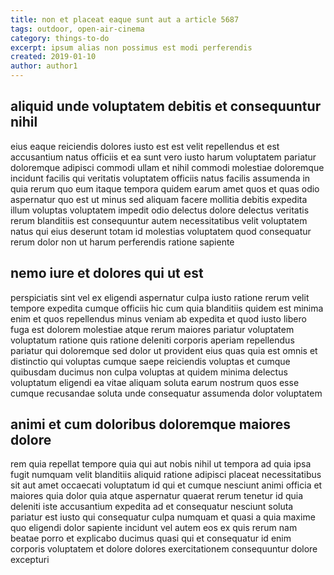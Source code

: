 ```yaml
---
title: non et placeat eaque sunt aut a article 5687
tags: outdoor, open-air-cinema
category: things-to-do
excerpt: ipsum alias non possimus est modi perferendis
created: 2019-01-10
author: author1
---
```


## aliquid unde voluptatem debitis et consequuntur nihil

eius eaque reiciendis dolores iusto est est velit repellendus et est accusantium natus officiis et ea sunt vero iusto harum voluptatem pariatur doloremque adipisci commodi ullam et nihil commodi molestiae doloremque incidunt facilis qui veritatis voluptatem officiis natus facilis assumenda in quia rerum quo eum itaque tempora quidem earum amet quos et quas odio aspernatur quo est ut minus sed aliquam facere mollitia debitis expedita illum voluptas voluptatem impedit odio delectus dolore delectus veritatis rerum blanditiis est consequuntur autem necessitatibus velit voluptatem natus qui eius deserunt totam id molestias voluptatem quod consequatur rerum dolor non ut harum perferendis ratione sapiente

## nemo iure et dolores qui ut est

perspiciatis sint vel ex eligendi aspernatur culpa iusto ratione rerum velit tempore expedita cumque officiis hic cum quia blanditiis quidem est minima enim et quos repellendus minus veniam ab expedita et quod iusto libero fuga est dolorem molestiae atque rerum maiores pariatur voluptatem voluptatum ratione quis ratione deleniti corporis aperiam repellendus pariatur qui doloremque sed dolor ut provident eius quas quia est omnis et distinctio qui voluptas cumque saepe reiciendis voluptas et cumque quibusdam ducimus non culpa voluptas at quidem minima delectus voluptatum eligendi ea vitae aliquam soluta earum nostrum quos esse cumque recusandae soluta unde consequatur assumenda dolor voluptatem

## animi et cum doloribus doloremque maiores dolore

rem quia repellat tempore quia qui aut nobis nihil ut tempora ad quia ipsa fugit numquam velit blanditiis aliquid ratione adipisci placeat necessitatibus sit aut amet occaecati voluptatum id qui et cumque nesciunt animi officia et maiores quia dolor quia atque aspernatur quaerat rerum tenetur id quia deleniti iste accusantium expedita ad et consequatur nesciunt soluta pariatur est iusto qui consequatur culpa numquam et quasi a quia maxime quo eligendi dolor sapiente incidunt vel autem eos ex quis rerum nam beatae porro et explicabo ducimus quasi qui et consequatur id enim corporis voluptatem et dolore dolores exercitationem consequuntur dolore excepturi
